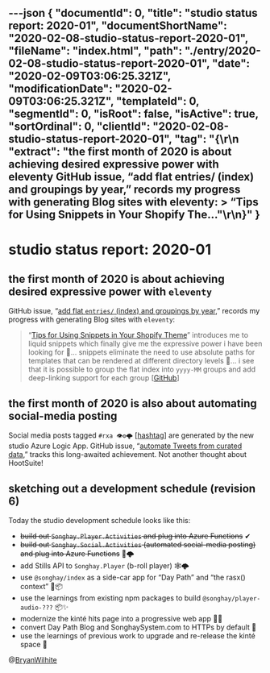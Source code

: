 ---json
{
  "documentId": 0,
  "title": "studio status report: 2020-01",
  "documentShortName": "2020-02-08-studio-status-report-2020-01",
  "fileName": "index.html",
  "path": "./entry/2020-02-08-studio-status-report-2020-01",
  "date": "2020-02-09T03:06:25.321Z",
  "modificationDate": "2020-02-09T03:06:25.321Z",
  "templateId": 0,
  "segmentId": 0,
  "isRoot": false,
  "isActive": true,
  "sortOrdinal": 0,
  "clientId": "2020-02-08-studio-status-report-2020-01",
  "tag": "{\r\n  \"extract\": \"the first month of 2020 is about achieving desired expressive power with eleventy GitHub issue, “add flat entries/ (index) and groupings by year,” records my progress with generating Blog sites with eleventy: > “Tips for Using Snippets in Your Shopify The…\"\r\n}"
}
---

# studio status report: 2020-01

## the first month of 2020 is about achieving desired expressive power with `eleventy`

GitHub issue, “[add flat `entries/` (index) and groupings by year](https://github.com/BryanWilhite/Blog/issues/24),” records my progress with generating Blog sites with `eleventy`:

> “[Tips for Using Snippets in Your Shopify Theme](https://www.shopify.com/partners/blog/88186566-tips-for-using-snippets-in-your-shopify-theme)” introduces me to liquid snippets which finally give me the expressive power i have been looking for 💪… snippets eliminate the need to use absolute paths for templates that can be rendered at different directory levels 👏… i see that it is possible to group the flat index into `yyyy-MM` groups and add deep-linking support for each group [[GitHub](https://github.com/BryanWilhite/Blog/issues/24#issuecomment-574925619)]

## the first month of 2020 is also about automating social-media posting

Social media posts tagged `#rxa 👁⚙🌩` [[hashtag](https://twitter.com/hashtag/rxa)] are generated by the new studio Azure Logic App. GitHub issue, “[automate Tweets from curated data](https://github.com/BryanWilhite/Songhay.Social/issues/7),” tracks this long-awaited achievement. Not another thought about HootSuite!

## sketching out a development schedule (revision 6)

Today the studio development schedule looks like this:

* ~~build out `Songhay.Player.Activities` and plug into Azure Functions~~ ✔
* ~~build out `Songhay.Social.Activities` (automated social-media posting) and plug into Azure Functions~~ 🤖🌩
* add Stills API to `Songhay.Player` (b-roll player) 🕸🌩
* use `@songhay/index` as a side-car app for “Day Path” and “the rasx() context” 🚛📦
* use the learnings from existing npm packages to build `@songhay/player-audio-???` 📦✨
* modernize the kinté hits page into a progressive web app 💄✨
* convert Day Path Blog and SonghaySystem.com to HTTPs by default 🔐
* use the learnings of previous work to upgrade and re-release the kinté space 🚀

@[BryanWilhite](https://twitter.com/BryanWilhite)
